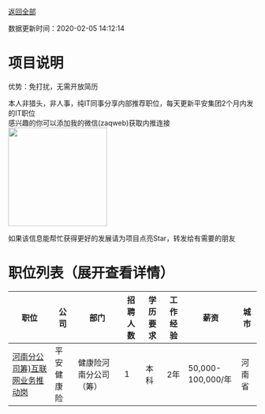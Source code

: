 [返回全部](https://github.com/zaqweb/PA-IT-JOBS/)

数据更新时间：2020-02-05 14:12:14
# 项目说明

优势：免打扰，无需开放简历

本人非猎头，非人事，纯IT同事分享内部推荐职位，每天更新平安集团2个月内发的IT职位  
感兴趣的你可以添加我的微信(zaqweb)获取内推连接  
<img src="https://github.com/zaqweb/PA-IT-JOBS/blob/master/WechatICode.jpeg"  height="200" width="200">

如果该信息能帮忙获得更好的发展请为项目点亮Star，转发给有需要的朋友
# 职位列表（展开查看详情）

|职位|公司|部门|招聘人数|学历要求|工作经验|薪资|城市|
|---|---|---|---|---|---|---|---|
|[河南分公司筹)互联网业务推动岗](../detail/A1AB635D1C124AB08BE40188EA08D6F7.md)|平安健康险|健康险河南分公司（筹）|1|本科|2年|50,000-100,000/年|河南省|




